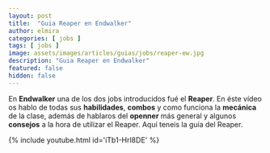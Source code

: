 ```yaml
---
layout: post
title:  "Guia Reaper en Endwalker"
author: elmira
categories: [ jobs ]
tags: [ jobs ]
image: assets/images/articles/guias/jobs/reaper-ew.jpg
description: "Guia Reaper en Endwalker"
featured: false
hidden: false
---
```


En **Endwalker** una de los dos jobs introducidos fué el **Reaper**. En éste vídeo os hablo de todas sus **habilidades**, **combos** y como funciona la **mecánica** de la clase, además de hablaros del **openner** más general y algunos **consejos** a la hora de utilizar el Reaper. Aquí teneis la guía del Reaper.

{% include youtube.html id='iTb1-Hrl8DE' %}